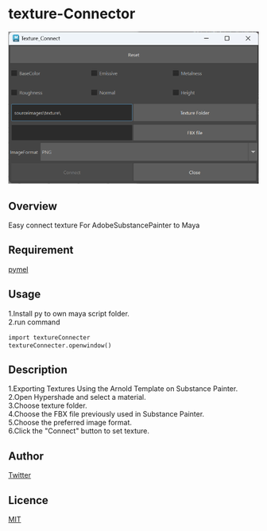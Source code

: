 # texture-Connector

![screenshot](images/texconnect_window.png)

## Overview
Easy connect texture For AdobeSubstancePainter to Maya
## Requirement
[pymel](https://github.com/LumaPictures/pymel)
## Usage
1.Install py to own maya script folder.  
2.run command  
```
import textureConnecter
textureConnecter.openwindow()
```
## Description
1.Exporting Textures Using the Arnold Template on Substance Painter.  
2.Open Hypershade and select a material.  
3.Choose texture folder.  
4.Choose the FBX file previously used in Substance Painter.  
5.Choose the preferred image format.  
6.Click the "Connect" button to set texture.  
## Author
[Twitter](https://x.com/cotte_921)

## Licence
[MIT](LICENSE)
